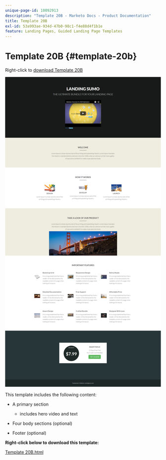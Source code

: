 ```yaml
---
unique-page-id: 10092913
description: "Template 20B - Marketo Docs - Product Documentation"
title: Template 20B
exl-id: 53a993ae-934d-47b0-98c1-f4e88d4f1b1e
feature: Landing Pages, Guided Landing Page Templates
---
```

# Template 20B {#template-20b}

Right-click to [download Template 20B](https://experienceleague.adobe.com/landing/marketo/lp-templates/template-20b.html)

![](assets/template-20b.png)

This template includes the following content:

* A primary section

  * includes hero video and text

* Four body sections (optional)
* Footer (optional)

**Right-click below to download this template:**

[Template 20B.html](https://experienceleague.adobe.com/landing/marketo/lp-templates/template-20b.html)
